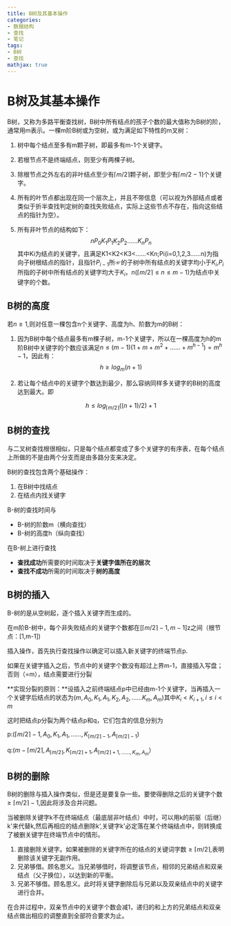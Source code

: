 ```yaml
---
title: B树及其基本操作
categories:
- 数据结构
- 查找
- 笔记
tags:
- B树
- 查找
mathjax: true
---
```

<head>
    <script src="https://cdn.mathjax.org/mathjax/latest/MathJax.js?config=TeX-AMS-MML_HTMLorMML" type="text/javascript"></script>
    <script type="text/x-mathjax-config">
        MathJax.Hub.Config({
            tex2jax: {
            skipTags: ['script', 'noscript', 'style', 'textarea', 'pre'],
            inlineMath: [['$','$']]
            }
        });
    </script>
</head>

# B树及其基本操作

B树，又称为多路平衡查找树，B树中所有结点的孩子个数的最大值称为B树的阶，通常用m表示。一棵m阶B树或为空树，或为满足如下特性的m叉树：

1. 树中每个结点至多有m颗子树，即最多有m-1个关键字。

2. 若根节点不是终端结点，则至少有两棵子树。

3. 除根节点之外左右的非叶结点至少有$\lceil m/2\rceil$颗子树，即至少有$\lceil m/2-1\rceil$个关键字。

4. 所有的叶节点都出现在同一个层次上，并且不带信息（可以视为外部结点或者类似于折半查找判定树的查找失败结点，实际上这些节点不存在，指向这些结点的指针为空）。

5. 所有非叶节点的结构如下：
   $$
   n P_0 K_1 P_1 K_2 P_2 …… K_n P_n
   $$
   其中Ki为结点的关键字，且满足K1<K2<K3<……<Kn;Pi(i=0,1,2,3……n)为指向子树根结点的指针，且指针$P_{i-1}$所☞的子树中所有结点的关键字均小于$K_i$,$P_i$所指的子树中所有结点的关键字均大于$K_i$，$n(\lceil m/2\rceil\leq n \leq m-1)$为结点中关键字的个数。

## B树的高度

若$n\geq 1$,则对任意一棵包含n个关键字、高度为h、阶数为m的B树：

1. 因为B树中每个结点最多有m棵子树，m-1个关键字，所以在一棵高度为h的m阶B树中关键字的个数应该满足$n \leq (m-1)(1+m+m^2+……+m^{h-1})=m^h-1$，因此有：
   $$
   h \geq log_m(n+1)
   $$

2. 若让每个结点中的关键字个数达到最少，那么容纳同样多关键字的B树的高度达到最大。即

   
   $$
   h \leq log_{\lceil m/2\rceil}((n+1)/2)+1
   $$



## B树的查找

与二叉树查找根很相似，只是每个结点都变成了多个关键字的有序表，在每个结点上所做的不是由两个分支而是由多路分支来决定。

B树的查找包含两个基础操作：

1. 在B树中找结点
2. 在结点内找关键字

B-树的查找时间与

- B-树的阶数m（横向查找）
- B-树的高度h（纵向查找）

在B-树上进行查找

- **查找成功**所需要的时间取决于**关键字值所在的层次**
- **查找不成功**所需的时间取决于**树的高度**



## B树的插入

B-树的是从空树起，逐个插入关键字而生成的。

在m阶B-树中，每个非失败结点的关键字个数都在$[\lceil m/2 \rceil -1,m-1]$z之间（根节点：[1,m-1])

插入操作，首先执行查找操作以确定可以插入新关键字的终端节点p.

如果在关键字插入之后，节点中的关键字个数没有超过上界m-1，直接插入写盘；否则（=m），结点需要进行分裂

**实现分裂的原则：**设插入之前终端结点p中已经由m-1个关键字，当再插入一个关键字后结点的状态为$(m,A_0,K_1,A_1,K_2,A_2,……K_m,A_m)$其中$K_i<K_{i+1},i\leq i <m$

这时把结点p分裂为两个结点p和q，它们包含的信息分别为

p:$(\lceil m/2 \rceil-1,A_0,K_1,A_1,……,K_{\lceil m/2\rceil-1},A_{\lceil m/2\rceil-1})$

q:$(m-\lceil m/2 \rceil,A_{\lceil m/2\rceil},K_{\lceil m/2\rceil+1},A_{\lceil m/2\rceil+1,……,K_m,A_m}）$



## B树的删除

B树的删除与插入操作类似，但是还是要复杂一些。要使得删除之后的关键字个数$\geq\lceil m/2\rceil-1$,因此将涉及合并问题。

当被删除关键字k不在终端结点（最底层非叶结点）中时，可以用k的前驱（后继）k'来代替k,然后再相应的结点删除k‘,关键字k'必定落在某个终端结点中，则转换成了被删关键字在终端节点中的情形。

1. 直接删除关键字。如果被删除的关键字所在的结点的关键词字数$\geq\lceil m/2\rceil$,表明删除该关键字无副作用。
2. 兄弟够借。顾名思义。当兄弟够借时，将调整该节点，相邻的兄弟结点和双亲结点（父子换位），以达到新的平衡。
3. 兄弟不够借。顾名思义。此时将关键字删除后与兄弟以及双亲结点中的关键字进行合并。


在合并过程中，双亲节点中的关键字个数会减1，递归的和上方的兄弟结点和双亲结点做出相应的调整直到全部符合要求为止。
